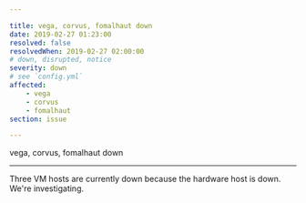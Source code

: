 ```yaml
---

title: vega, corvus, fomalhaut down
date: 2019-02-27 01:23:00
resolved: false
resolvedWhen: 2019-02-27 02:00:00
# down, disrupted, notice
severity: down
# see `config.yml`
affected:
    - vega
    - corvus
    - fomalhaut
section: issue

---
```


vega, corvus, fomalhaut down

---

Three VM hosts are currently down because the hardware host is down. We're investigating.
